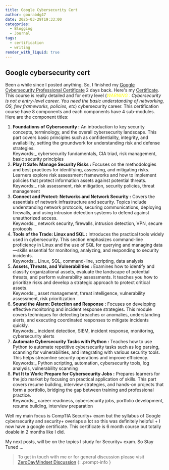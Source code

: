 ```yaml
---
title: Google Cybersecurity Cert
author: gourabdg47
date: 2025-03-29T19:33:00
categories:
  - Blogging
  - Journal
tags:
  - certification
  - writing
render_with_liquid: true
---
```


## Google cybersecurity cert

Been a while since I posted anything. So, I finished my [Google Cybersecurity Professional Certificate](https://www.coursera.org/professional-certificates/google-cybersecurity/) 2 days back. Here's my [Certificate](https://www.coursera.org/account/accomplishments/specialization/P9264RVW05GN). This course is really detailed and for entry level (*<span style="color: yellow;">WARNING :</span>  Cybersecurity is not a entry-level career. You need the basic understanding of networking, OS, few frameworks, policies, etc*) cybersecurity career. This certification course have 8 components and each components have 4 sub-modules. Here are the component titles:

1. **Foundations of Cybersecurity :**  An introduction to key security concepts, terminology, and the overall cybersecurity landscape. This part covers basic principles such as confidentiality, integrity, and availability, setting the groundwork for understanding risk and defense strategies.  
	Keywords:_ cybersecurity fundamentals, CIA triad, risk management, basic security principles
2. **Play It Safe: Manage Security Risks :** Focuses on the methodologies and best practices for identifying, assessing, and mitigating risks. Learners explore risk assessment frameworks and how to implement policies that protect information assets against potential threats.  
	Keywords:_ risk assessment, risk mitigation, security policies, threat management
3. **Connect and Protect: Networks and Network Security :** Covers the essentials of network infrastructure and security. Topics include understanding network protocols, securing communications, deploying firewalls, and using intrusion detection systems to defend against unauthorized access.  
	Keywords:_ network security, firewalls, intrusion detection, VPN, secure protocols
4. **Tools of the Trade: Linux and SQL :** Introduces the practical tools widely used in cybersecurity. This section emphasizes command-line proficiency in Linux and the use of SQL for querying and managing data—skills essential for monitoring, analyzing, and responding to security incidents.  
	Keywords:_ Linux, SQL, command-line, scripting, data analysis
5. **Assets, Threats, and Vulnerabilities :** Examines how to identify and classify organizational assets, evaluate the landscape of potential threats, and perform vulnerability assessments. It teaches you how to prioritize risks and develop a strategic approach to protect critical assets.  
	Keywords:_ asset management, threat intelligence, vulnerability assessment, risk prioritization
6. **Sound the Alarm: Detection and Response :** Focuses on developing effective monitoring and incident response strategies. This module covers techniques for detecting breaches or anomalies, understanding alerts, and executing coordinated responses to mitigate incidents quickly.  
	Keywords:_ incident detection, SIEM, incident response, monitoring, cybersecurity alerts
7. **Automate Cybersecurity Tasks with Python :** Teaches how to use Python to automate repetitive cybersecurity tasks such as log parsing, scanning for vulnerabilities, and integrating with various security tools. This helps streamline security operations and improve efficiency.  
	Keywords:_ Python scripting, automation, cybersecurity tools, log analysis, vulnerability scanning
8. **Put It to Work: Prepare for Cybersecurity Jobs :** Prepares learners for the job market by focusing on practical application of skills. This part covers resume building, interview strategies, and hands-on projects that form a portfolio, bridging the gap between training and professional practice.  
	Keywords:_ career readiness, cybersecurity jobs, portfolio development, resume building, interview preparation

Well my main focus is CompTIA Security+ exam but the syllabus of Google cybersecurity and security+ overlaps a lot so this was definitely helpful + I now have a google certificate. This certificate is 6 month course but totally doable in 2 months like I did. 

My next posts, will be on the topics I study for Security+ exam. So Stay Tuned ...


> To get in touch with me or for general discussion please visit [ZeroDayMindset Discussion](https://github.com/orgs/X3N0-G0D/discussions/1) 
{: .prompt-info }
